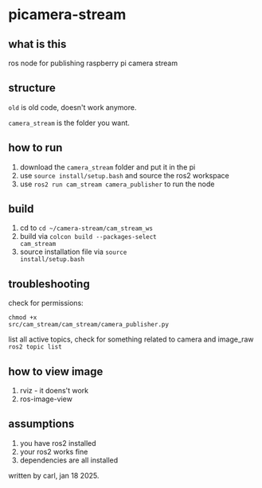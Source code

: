 # picamera-stream 


## what is this
ros node for publishing raspberry pi camera stream 


## structure
<code>old</code> is old code, doesn't work anymore. 

<code>camera_stream</code> is the folder you want. 


## how to run
1. download the <code>camera_stream</code> folder and put it in the pi
2. use <code>source install/setup.bash</code> and source the ros2 workspace 
3. use <code>ros2 run cam_stream camera_publisher</code> to run the node

## build 
1. cd to <code>cd ~/camera-stream/cam_stream_ws</code>
2. build via <code>colcon build --packages-select cam_stream</code>
3. source installation file via <code>source install/setup.bash</code>


## troubleshooting
check for permissions: 

<code>chmod +x src/cam_stream/cam_stream/camera_publisher.py</code>


list all active topics, check for something related to camera and image_raw
<code>ros2 topic list</code>

## how to view image
1. rviz - it doens't work
2. ros-image-view



## assumptions
1. you have ros2 installed
2. your ros2 works fine
3. dependencies are all installed



written by carl, jan 18 2025. 

